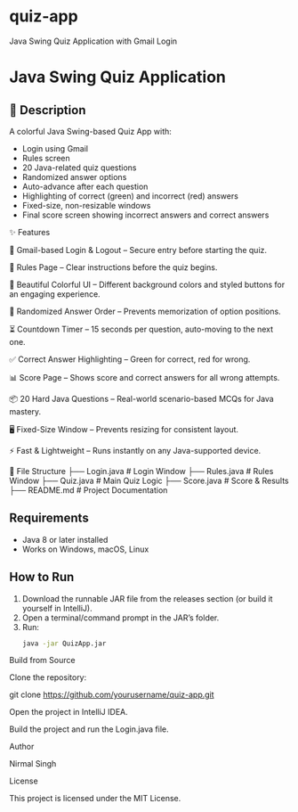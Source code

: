 # quiz-app
Java Swing Quiz Application with Gmail  Login  
# Java Swing Quiz Application
## 📌 Description  
A colorful Java Swing-based Quiz App with:  
- Login using Gmail  
- Rules screen  
- 20 Java-related quiz questions  
- Randomized answer options  
- Auto-advance after each question  
- Highlighting of correct (green) and incorrect (red) answers  
- Fixed-size, non-resizable windows  
- Final score screen showing incorrect answers and correct answers  

✨ Features

📧 Gmail-based Login & Logout – Secure entry before starting the quiz.

📜 Rules Page – Clear instructions before the quiz begins.

🎨 Beautiful Colorful UI – Different background colors and styled buttons for an engaging experience.

🔄 Randomized Answer Order – Prevents memorization of option positions.

⏳ Countdown Timer – 15 seconds per question, auto-moving to the next one.

✅ Correct Answer Highlighting – Green for correct, red for wrong.

📊 Score Page – Shows score and correct answers for all wrong attempts.

📦 20 Hard Java Questions – Real-world scenario-based MCQs for Java mastery.

🖥 Fixed-Size Window – Prevents resizing for consistent layout.

⚡ Fast & Lightweight – Runs instantly on any Java-supported device.

📂 File Structure
├── Login.java        # Login Window
├── Rules.java        # Rules Window
├── Quiz.java         # Main Quiz Logic
├── Score.java        # Score & Results
├── README.md         # Project Documentation

## Requirements
- Java 8 or later installed  
- Works on Windows, macOS, Linux  

## How to Run
1. Download the runnable JAR file from the releases section (or build it yourself in IntelliJ).
2. Open a terminal/command prompt in the JAR’s folder.
3. Run:
   ```bash
   java -jar QuizApp.jar
Build from Source

Clone the repository:

git clone https://github.com/yourusername/quiz-app.git


Open the project in IntelliJ IDEA.

Build the project and run the Login.java file.

Author

Nirmal Singh

License

This project is licensed under the MIT License.
